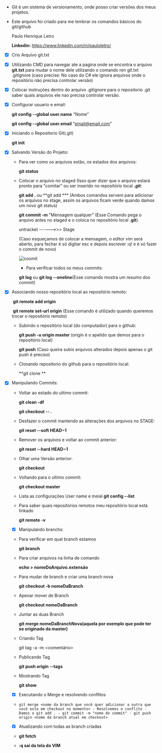 - Git é um sistema de versionamento, onde posso criar versões dos meus projetos. 

- Este arquivo foi criado para me lembrar os comandos básicos do git/github

  

  Paulo Henrique Letro

  **Linkedin:** https://www.linkedin.com/in/pauloletro/

  

- [x] Crio Arquivo git.txt

  

- [x] Utilizando CMD para navegar ate a pagina onde se encontra o arquivo **git.txt** para mudar o nome dele utilizando o comando ren git.txt .gitignore (caso precise: No caso do C# ele ignora arquivos onde o repositório não precisa controlar versão)

  

- [x] Colocar instruções dentro do arquivo .gitignore para o repositorio .git saber quais arquivos ele nao precisa controlar versão.

  

- [x] Configurar usuario e email:

   **git config --global user.name** "Nome"

   **git config --global user.email** "email@email.com"

   

- [x] Iniciando o Repositorio Git(.git)

   **git init**

   

- [x] Salvando Versão do Projeto: 

   * Para ver como os arquivos estão, os estados dos arquivos:

     **git status**

     

   * Colocar o arquivo no staged (Isso quer dizer que o arquivo estará pronto para "comitar" ou ser inserido no repositório local **.*git***:

     **git add .** ou **git add *** (Ambos comandos servem para adicionar os arquivos no stage, assim os arquivos ficam verde quando damos um novo git status)

     **git commit -m** "Mensagem qualquer" (Esse Comando pega o arquivo antes no staged e o coloca no repositório local **.git**)

     

     untracket ------>>> Stage

     

     (Caso esqueçamos de colocar a mensagem, o editor vim será aberto, para fechar é só digitar esc e depois escrever :q! e é só fazer o commit de novo)

     ![coomit](C:\Users\paulo\Desktop\coomit.PNG)

     - Para verificar todos os meus commits:

     **git log**    ou      **git log --oneline**(Esse comando mostra um resumo dos commit)





- [x] Associando nosso repositório local ao repositório remoto:

   ​	**git remote add origin**  <URL do repositorio>	

   ​	**git remote set-url origin** <URL do repositorio> (Esse comando é utilizado quando queremos trocar o repositório remoto)

   

   * Subindo o repositório local (do computador) para o github:

     **git push -u origin master**   (origin é o apelido que demos para o repositório local)

     **git push**  (Caso queira subis arquivos alterados depois apenas o git push é preciso)

     

   * Clonando repositorio do github para o repositório local:

     **git clone <URL do repositorio>	**

   

- [x] Manipulando Commits:

    

   * Voltar ao estado do ultimo commit:

     **git clean -df**

     **git checkout -- .**

   

   * Desfazer o commit mantendo as alterações dos arquivos no STAGE:

     **git reset --soft  HEAD~1**

   

   * Remover os arquivos e voltar ao commit anterior:

     **git reset  --hard HEAD~1**

   

   * Olhar uma Versão anterior:

     **git checkout** <Codigo do commit>	

   

   * Voltando para o ultimo commit:

     **git checkout master**

   

   - Lista as configurações User name e meial
     **git config --list**

   

   - Para saber quais repositórios remotos meu repositório local está linkado

     **git remote -v**

   

   - [x] Manipulando branchs:

   - Para verificar em qual branch estamos

     **git branch**

   

   - Para criar arquivos na linha de comando

     **echo > nomeDoArquivo.extensão**

   

   - Para mudar de branch e criar uma branch nova

     **git checkout -b nomeDaBranch**

   

   - Apenar mover de Branch

     **git checkout nomeDaBranch**

   

   - Juntar as duas Branch

     **git merge nomeDaBranchNova(aquela por exemplo que pode ter se originado da master)**
    
    
    
  - Criando Tag
  
    git tag -a <nome da tag> -m <comentário>
    
    
  
  - Publicando Tag
  
     **git push origin --tags**
  
    
  
  - Mostrando Tag
  
      **git show <nome da tag>**
  
  
  
  - [x] Executando o Merge e resolvendo conflitos
  
  
  - ```
    git merge <nome da branch que você quer adicionar a outra que você esta em checkout no momento> - Resolvemos o conflito - Damos o git add . - git commit -m "nome do commit" - git push origin <nome da branch atual em checkout>
    
    ```
  

  - [x] Atualizando com todas as branch criadas

  - **git fetch**

  

  - **:q sai da tela do VIM**

  

  

  

  

  

  

  

  

  

  

  
  
  
  
  
  
  
  
  
  
  
  
  
   ​	

​    

   

   

   

   

   

   

   

   

   

   

   

